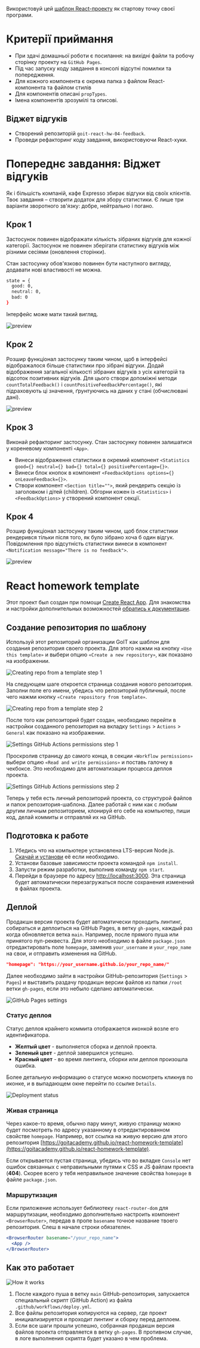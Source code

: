 Використовуй цей
[шаблон React-проекту](https://github.com/goitacademy/react-homework-template#readme)
як стартову точку своєї програми.

# Критерії приймання

- При здачі домашньої роботи є посилання: на вихідні файли та робочу сторінку
  проекту на `GitHub Pages`.
- Під час запуску коду завдання в консолі відсутні помилки та попередження.
- Для кожного компонента є окрема папка з файлом React-компонента та файлом
  стилів
- Для компонентів описані `propTypes`.
- Імена компонентів зрозумілі та описові.

## Віджет відгуків

- Створений репозиторій `goit-react-hw-04-feedback`.
- Проведи рефакторинг коду завдання, використовуючи React-хуки.

# Попереднє завдання: Віджет відгуків

Як і більшість компаній, кафе Expresso збирає відгуки від своїх клієнтів. Твоє
завдання – створити додаток для збору статистики. Є лише три варіанти зворотного
зв'язку: добре, нейтрально і погано.

## Крок 1

Застосунок повинен відображати кількість зібраних відгуків для кожної категорії.
Застосунок не повинен зберігати статистику відгуків між різними сесіями
(оновлення сторінки).

Стан застосунку обов'язково повинен бути наступного вигляду, додавати нові
властивості не можна.

```bash
state = {
  good: 0,
  neutral: 0,
  bad: 0
}
```

Інтерфейс може мати такий вигляд.

![preview](./assets/feedback/step-1.png)

## Крок 2

Розшир функціонал застосунку таким чином, щоб в інтерфейсі відображалося більше
статистики про зібрані відгуки. Додай відображення загальної кількості зібраних
відгуків з усіх категорій та відсоток позитивних відгуків. Для цього створи
допоміжні методи `countTotalFeedback()` і `countPositiveFeedbackPercentage()`,
які підраховують ці значення, ґрунтуючись на даних у стані (обчислювані дані).

![preview](./assets/feedback/step-2.png)

## Крок 3

Виконай рефакторинг застосунку. Стан застосунку повинен залишатися у кореневому
компоненті `<App>`.

- Винеси відображення статистики в окремий компонент
  `<Statistics good={} neutral={} bad={} total={} positivePercentage={}>`.
- Винеси блок кнопок в компонент
  `<FeedbackOptions options={} onLeaveFeedback={}>`.
- Створи компонент `<Section title="">`, який рендерить секцію із заголовком і
  дітей (children). Обгорни кожен із `<Statistics>` і `<FeedbackOptions>` у
  створений компонент секції.

## Крок 4

Розшир функціонал застосунку таким чином, щоб блок статистики рендерився тільки
після того, як було зібрано хоча б один відгук. Повідомлення про відсутність
статистики винеси в компонент `<Notification message="There is no feedback">`.

![preview](./assets/feedback/preview.gif)

# React homework template

Этот проект был создан при помощи
[Create React App](https://github.com/facebook/create-react-app). Для знакомства
и настройки дополнительных возможностей
[обратись к документации](https://facebook.github.io/create-react-app/docs/getting-started).

## Создание репозитория по шаблону

Используй этот репозиторий организации GoIT как шаблон для создания репозитория
своего проекта. Для этого нажми на кнопку `«Use this template»` и выбери опцию
`«Create a new repository»`, как показано на изображении.

![Creating repo from a template step 1](./assets/template-step-1.png)

На следующем шаге откроется страница создания нового репозитория. Заполни поле
его имени, убедись что репозиторий публичный, после чего нажми кнопку
`«Create repository from template»`.

![Creating repo from a template step 2](./assets/template-step-2.png)

После того как репозиторий будет создан, необходимо перейти в настройки
созданного репозитория на вкладку `Settings` > `Actions` > `General` как
показано на изображении.

![Settings GitHub Actions permissions step 1](./assets/gh-actions-perm-1.png)

Проскролив страницу до самого конца, в секции `«Workflow permissions»` выбери
опцию `«Read and write permissions»` и поставь галочку в чекбоксе. Это
необходимо для автоматизации процесса деплоя проекта.

![Settings GitHub Actions permissions step 2](./assets/gh-actions-perm-2.png)

Теперь у тебя есть личный репозиторий проекта, со структурой файлов и папок
репозитория-шаблона. Далее работай с ним как с любым другим личным репозиторием,
клонируй его себе на компьютер, пиши код, делай коммиты и отправляй их на
GitHub.

## Подготовка к работе

1. Убедись что на компьютере установлена LTS-версия Node.js.
   [Скачай и установи](https://nodejs.org/en/) её если необходимо.
2. Установи базовые зависимости проекта командой `npm install`.
3. Запусти режим разработки, выполнив команду `npm start`.
4. Перейди в браузере по адресу [http://localhost:3000](http://localhost:3000).
   Эта страница будет автоматически перезагружаться после сохранения изменений в
   файлах проекта.

## Деплой

Продакшн версия проекта будет автоматически проходить линтинг, собираться и
деплоиться на GitHub Pages, в ветку `gh-pages`, каждый раз когда обновляется
ветка `main`. Например, после прямого пуша или принятого пул-реквеста. Для этого
необходимо в файле `package.json` отредактировать поле `homepage`, заменив
`your_username` и `your_repo_name` на свои, и отправить изменения на GitHub.

```json
"homepage": "https://your_username.github.io/your_repo_name/"
```

Далее необходимо зайти в настройки GitHub-репозитория (`Settings` > `Pages`) и
выставить раздачу продакшн версии файлов из папки `/root` ветки `gh-pages`, если
это небыло сделано автоматически.

![GitHub Pages settings](./assets/repo-settings.png)

### Статус деплоя

Статус деплоя крайнего коммита отображается иконкой возле его идентификатора.

- **Желтый цвет** - выполняется сборка и деплой проекта.
- **Зеленый цвет** - деплой завершился успешно.
- **Красный цвет** - во время линтинга, сборки или деплоя произошла ошибка.

Более детальную информацию о статусе можно посмотреть кликнув по иконке, и в
выпадающем окне перейти по ссылке `Details`.

![Deployment status](./assets/deploy-status.png)

### Живая страница

Через какое-то время, обычно пару минут, живую страницу можно будет посмотреть
по адресу указанному в отредактированном свойстве `homepage`. Например, вот
ссылка на живую версию для этого репозитория
[https://goitacademy.github.io/react-homework-template](https://goitacademy.github.io/react-homework-template).

Если открывается пустая страница, убедись что во вкладке `Console` нет ошибок
связанных с неправильными путями к CSS и JS файлам проекта (**404**). Скорее
всего у тебя неправильное значение свойства `homepage` в файле `package.json`.

### Маршрутизация

Если приложение использует библиотеку `react-router-dom` для маршрутизации,
необходимо дополнительно настроить компонент `<BrowserRouter>`, передав в пропе
`basename` точное название твоего репозитория. Слеш в начале строки обязателен.

```jsx
<BrowserRouter basename="/your_repo_name">
  <App />
</BrowserRouter>
```

## Как это работает

![How it works](./assets/how-it-works.png)

1. После каждого пуша в ветку `main` GitHub-репозитория, запускается специальный
   скрипт (GitHub Action) из файла `.github/workflows/deploy.yml`.
2. Все файлы репозитория копируются на сервер, где проект инициализируется и
   проходит линтинг и сборку перед деплоем.
3. Если все шаги прошли успешно, собранная продакшн версия файлов проекта
   отправляется в ветку `gh-pages`. В противном случае, в логе выполнения
   скрипта будет указано в чем проблема.
